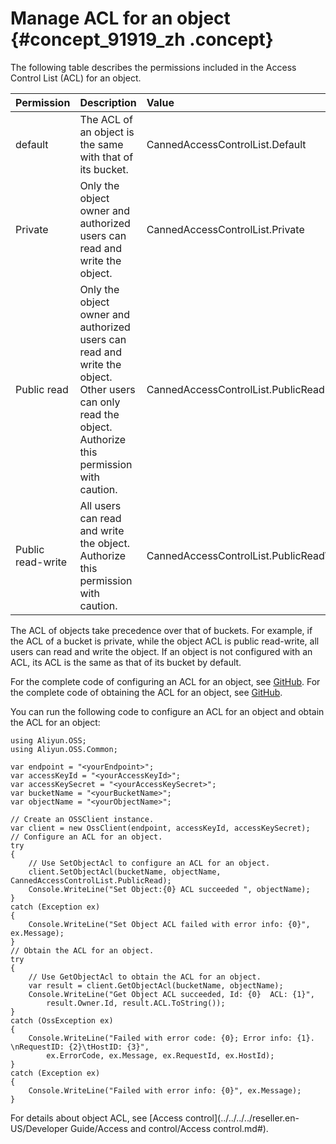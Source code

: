 # Manage ACL for an object {#concept_91919_zh .concept}

The following table describes the permissions included in the Access Control List \(ACL\) for an object.

|Permission|Description|Value|
|:---------|:----------|:----|
|default|The ACL of an object is the same with that of its bucket.|CannedAccessControlList.Default|
|Private|Only the object owner and authorized users can read and write the object.|CannedAccessControlList.Private|
|Public read|Only the object owner and authorized users can read and write the object. Other users can only read the object. Authorize this permission with caution.|CannedAccessControlList.PublicRead|
|Public read-write|All users can read and write the object. Authorize this permission with caution.|CannedAccessControlList.PublicReadWrite|

The ACL of objects take precedence over that of buckets. For example, if the ACL of a bucket is private, while the object ACL is public read-write, all users can read and write the object. If an object is not configured with an ACL, its ACL is the same as that of its bucket by default.

For the complete code of configuring an ACL for an object, see [GitHub](https://github.com/aliyun/aliyun-oss-csharp-sdk/blob/master/samples/Samples/ModifyObjectMetaSample.cs). For the complete code of obtaining the ACL for an object, see [GitHub](https://github.com/aliyun/aliyun-oss-csharp-sdk/blob参考上面的示例代码/master/samples/Samples/GetObjectAclSample.cs).

You can run the following code to configure an ACL for an object and obtain the ACL for an object:

```
using Aliyun.OSS;
using Aliyun.OSS.Common;

var endpoint = "<yourEndpoint>";
var accessKeyId = "<yourAccessKeyId>";
var accessKeySecret = "<yourAccessKeySecret>";
var bucketName = "<yourBucketName>";
var objectName = "<yourObjectName>";

// Create an OSSClient instance.
var client = new OssClient(endpoint, accessKeyId, accessKeySecret);
// Configure an ACL for an object.
try
{
    // Use SetObjectAcl to configure an ACL for an object.
    client.SetObjectAcl(bucketName, objectName, CannedAccessControlList.PublicRead);
    Console.WriteLine("Set Object:{0} ACL succeeded ", objectName);
}
catch (Exception ex)
{
    Console.WriteLine("Set Object ACL failed with error info: {0}", ex.Message);
}
// Obtain the ACL for an object.
try
{
    // Use GetObjectAcl to obtain the ACL for an object.
    var result = client.GetObjectAcl(bucketName, objectName);
    Console.WriteLine("Get Object ACL succeeded, Id: {0}  ACL: {1}",
        result.Owner.Id, result.ACL.ToString());
}
catch (OssException ex)
{
    Console.WriteLine("Failed with error code: {0}; Error info: {1}. \nRequestID: {2}\tHostID: {3}",
        ex.ErrorCode, ex.Message, ex.RequestId, ex.HostId);
}
catch (Exception ex)
{
    Console.WriteLine("Failed with error info: {0}", ex.Message);
}
```

For details about object ACL, see [Access control](../../../../reseller.en-US/Developer Guide/Access and control/Access control.md#).


